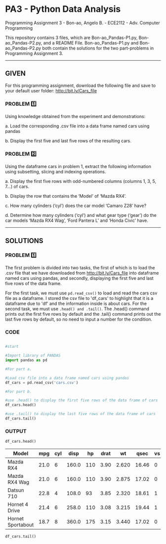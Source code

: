 # PA3 - Python Data Analysis
Programming Assignment 3 - Bon-ao, Angelo B. - ECE2112 - Adv. Computer Programming

This repository contains 3 files, which are Bon-ao_Pandas-P1.py, Bon-ao_Pandas-P2.py, and a README File. Bon-ao_Pandas-P1.py and Bon-ao_Pandas-P2.py both contain the solutions for the two part-problems in Programming Assignment 3.

---

## GIVEN 

For this programming assignment, download the following file and save to your default user folder: http://bit.ly/Cars_file

### PROBLEM 1️⃣

Using knowledge obtained from the experiment and demonstrations:

a. Load the corresponding .csv file into a data frame named cars using pandas

b. Display the first five and last five rows of the resulting cars.

### PROBLEM 2️⃣

Using the dataframe cars in problem 1, extract the following information using subsetting, slicing and
indexing operations.

a. Display the first five rows with odd-numbered columns (columns 1, 3, 5, 7...) of cars.

b. Display the row that contains the ‘Model’ of ‘Mazda RX4’.

c. How many cylinders (‘cyl’) does the car model ‘Camaro Z28’ have?

d. Determine how many cylinders (‘cyl’) and what gear type (‘gear’) do the car models ‘Mazda RX4 Wag’, ‘Ford Pantera L’ and ‘Honda Civic’ have.

---
## SOLUTIONS

### PROBLEM 1️⃣

The first problem is divided into two tasks, the first of which is to load the .csv file that we have downloaded from http://bit.ly/Cars_file into dataframe named cars using pandas, and secondly, displaying the first five and last five rows of the data frame.

For the first task, we must use ``` pd.read_csv() ``` to load and read the cars csv file as a dataframe. I stored the csv file to 'df_cars' to highlight that it is a dataframe due to 'df' and the information inside is about cars. For the second task, we must use ``` .head() and .tail() ```. The .head() command prints out the first five rows by default and the .tail() command prints out the last five rows by default, so no need to input a number for the condition.

### CODE
``` python

#start

#Import library of PANDAS
import pandas as pd

#For part a.

#Load csv file into a data frame named cars using pandas
df_cars = pd.read_csv('cars.csv')

#For part b.

#use .head() to display the first five rows of the data frame of cars
df_cars.head()

#use .tail() to display the last five rows of the data frame of cars
df_cars.tail()

```

### OUTPUT

``` python
df_cars.head()
```

| Model              | mpg  | cyl | disp  | hp   | drat | wt    | qsec  | vs | am | gear | carb |
|--------------------|------|-----|-------|------|------|-------|-------|----|----|------|------|
| Mazda RX4          | 21.0 |  6  | 160.0 | 110  | 3.90 | 2.620 | 16.46 |  0 |  1 |  4   |  4   |
| Mazda RX4 Wag      | 21.0 |  6  | 160.0 | 110  | 3.90 | 2.875 | 17.02 |  0 |  1 |  4   |  4   |
| Datsun 710         | 22.8 |  4  | 108.0 |  93  | 3.85 | 2.320 | 18.61 |  1 |  1 |  4   |  1   |
| Hornet 4 Drive     | 21.4 |  6  | 258.0 | 110  | 3.08 | 3.215 | 19.44 |  1 |  0 |  3   |  1   |
| Hornet Sportabout  | 18.7 |  8  | 360.0 | 175  | 3.15 | 3.440 | 17.02 |  0 |  0 |  3   |  2   |

``` python
df_cars.tail()
```





